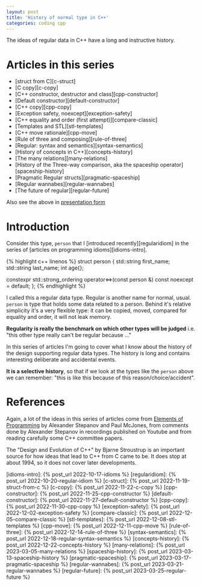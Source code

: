 ```yaml
---
layout: post
title: 'History of normal type in C++'
categories: coding cpp
---
```


The ideas of regular data in C++ have a long and instructive history.

# Articles in this series

- [struct from C][c-struct]
- [C copy][c-copy]
- [C++ constructor, destructor and class][cpp-constructor]
- [Default constructor][default-constructor]
- [C++ copy][cpp-copy]
- [Exception safety, noexcept][exception-safety]
- [C++ equality and order (first attempt)][compare-classic]
- [Templates and STL][stl-templates]
- [C++ move rationale][cpp-move]
- [Rule of three and composing][rule-of-three]
- [Regular: syntax and semantics][syntax-semantics]
- [History of concepts in C++][concepts-history]
- [The many relations][many-relations]
- [History of the Three-way comparison, aka the spaceship
  operator][spaceship-history]
- [Pragmatic Regular structs][pragmatic-spaceship]
- [Regular wannabes][regular-wannabes]
- [The future of regular][regular-future]

Also see the above in [presentation form][presentation]


# Introduction

Consider this type, `person` that I [introduced recently][regularidiom] in the
series of [articles on programming idioms][idioms-intro].

{% highlight c++ linenos %}
struct person
{
  std::string first_name;
  std::string last_name;
  int age{};

  constexpr std::strong_ordering
    operator<=>(const person &) const noexcept = default;
};
{% endhighlight %}

I called this a regular data type. Regular is another name for normal, usual.
`person` is type that holds some data related to a person. Behind it's relative
simplicity it's a very flexible type: it can be copied, moved, compared for
equality and order, it will not leak memory.

**Regularity is really the benchmark on which other types will be judged** i.e.
"this other type really can't be regular because ..."

In this series of articles I'm going to cover what I know about the history of
the design supporting regular data types. The history is long and contains
interesting deliberate and accidental events.

**It is a selective history**, so that if we look at the types like the
`person` above we can remember: "this is like this because of this
reason/choice/accident".


# References

Again, a lot of the ideas in this series of articles come from [Elements of
Programming][eop] by Alexander Stepanov and Paul McJones, from comments done by
Alexander Stepanov in recordings published on Youtube and from reading
carefully some C++ committee papers.

The "Design and Evolution of C++" by Bjarne Stroustrup is an important source
for how ideas that lead to C++ from C came to be. It does stop at about 1994,
so it does not cover later developments.


[eop]:                 http://elementsofprogramming.com/
[presentation]:        /presentations/2022-11-16-regular-history.html
[idioms-intro]:        {% post_url 2022-10-17-idioms %}
[regularidiom]:        {% post_url 2022-10-20-regular-idiom %}
[c-struct]:            {% post_url 2022-11-19-struct-from-c %}
[c-copy]:              {% post_url 2022-11-22-c-copy %}
[cpp-constructor]:     {% post_url 2022-11-25-cpp-constructor %}
[default-constructor]: {% post_url 2022-11-27-default-constructor %}
[cpp-copy]:            {% post_url 2022-11-30-cpp-copy %}
[exception-safety]:    {% post_url 2022-12-02-exception-safety %}
[compare-classic]:     {% post_url 2022-12-05-compare-classic %}
[stl-templates]:       {% post_url 2022-12-08-stl-templates %}
[cpp-move]:            {% post_url 2022-12-11-cpp-move %}
[rule-of-three]:       {% post_url 2022-12-14-rule-of-three %}
[syntax-semantics]:    {% post_url 2022-12-18-regular-syntax-semantics %}
[concepts-history]:    {% post_url 2022-12-22-concepts-history %}
[many-relations]:      {% post_url 2023-03-05-many-relations %}
[spaceship-history]:   {% post_url 2023-03-13-spaceship-history %}
[pragmatic-spaceship]: {% post_url 2023-03-17-pragmatic-spaceship %}
[regular-wannabes]:    {% post_url 2023-03-21-regular-wannabes %}
[regular-future]:      {% post_url 2023-03-25-regular-future %}

